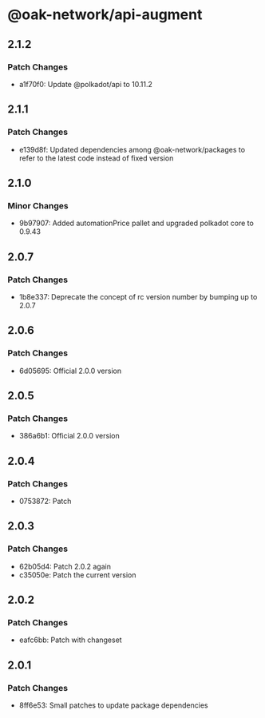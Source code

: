 # @oak-network/api-augment

## 2.1.2

### Patch Changes

- a1f70f0: Update @polkadot/api to 10.11.2

## 2.1.1

### Patch Changes

- e139d8f: Updated dependencies among @oak-network/packages to refer to the latest code instead of fixed version

## 2.1.0

### Minor Changes

- 9b97907: Added automationPrice pallet and upgraded polkadot core to 0.9.43

## 2.0.7

### Patch Changes

- 1b8e337: Deprecate the concept of rc version number by bumping up to 2.0.7

## 2.0.6

### Patch Changes

- 6d05695: Official 2.0.0 version

## 2.0.5

### Patch Changes

- 386a6b1: Official 2.0.0 version

## 2.0.4

### Patch Changes

- 0753872: Patch

## 2.0.3

### Patch Changes

- 62b05d4: Patch 2.0.2 again
- c35050e: Patch the current version

## 2.0.2

### Patch Changes

- eafc6bb: Patch with changeset

## 2.0.1

### Patch Changes

- 8ff6e53: Small patches to update package dependencies
